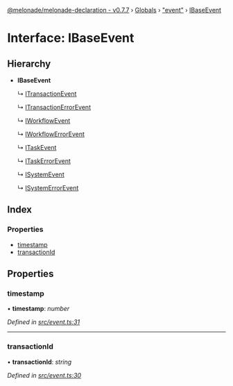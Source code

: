 [@melonade/melonade-declaration - v0.7.7](../README.md) › [Globals](../globals.md) › ["event"](../modules/_event_.md) › [IBaseEvent](_event_.ibaseevent.md)

# Interface: IBaseEvent

## Hierarchy

* **IBaseEvent**

  ↳ [ITransactionEvent](_event_.itransactionevent.md)

  ↳ [ITransactionErrorEvent](_event_.itransactionerrorevent.md)

  ↳ [IWorkflowEvent](_event_.iworkflowevent.md)

  ↳ [IWorkflowErrorEvent](_event_.iworkflowerrorevent.md)

  ↳ [ITaskEvent](_event_.itaskevent.md)

  ↳ [ITaskErrorEvent](_event_.itaskerrorevent.md)

  ↳ [ISystemEvent](_event_.isystemevent.md)

  ↳ [ISystemErrorEvent](_event_.isystemerrorevent.md)

## Index

### Properties

* [timestamp](_event_.ibaseevent.md#timestamp)
* [transactionId](_event_.ibaseevent.md#transactionid)

## Properties

###  timestamp

• **timestamp**: *number*

*Defined in [src/event.ts:31](https://github.com/devit-tel/melonade-declaration/blob/7d6c74f/src/event.ts#L31)*

___

###  transactionId

• **transactionId**: *string*

*Defined in [src/event.ts:30](https://github.com/devit-tel/melonade-declaration/blob/7d6c74f/src/event.ts#L30)*

